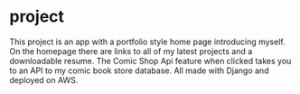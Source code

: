 # project


This project is an app with a portfolio style home page introducing myself. On the homepage there are links to all of my latest projects and a downloadable resume. The Comic Shop Api feature when clicked takes you to an API to my comic book store database. All made with Django and deployed on AWS.


